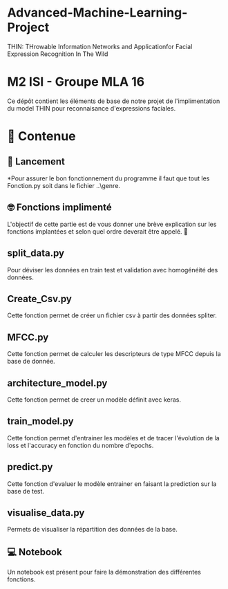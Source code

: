 # Advanced-Machine-Learning-Project
THIN: THrowable Information Networks and Applicationfor Facial Expression Recognition In The Wild
# M2 ISI - Groupe MLA 16 

Ce dépôt contient les éléments de base de notre projet de l'implimentation du model THIN pour reconnaisance d'expressions faciales.

# :wave: Contenue 

## 📝 Lancement 

*Pour assurer le bon fonctionnement du programme il faut que tout les Fonction.py soit dans le fichier ..\\genre. 

## 🤓 Fonctions implimenté 

L'objectif de cette partie est de vous donner une brève explication sur les fonctions implantées et selon quel ordre deverait être appelé. 🚀

##  split_data.py 

Pour déviser les données en train test et validation avec homogénéité des données.

##  Create_Csv.py

Cette fonction permet de créer un fichier csv à partir des données spliter.

##  MFCC.py

Cette fonction permet de calculer les descripteurs de type MFCC depuis la base de donnée.

##  architecture_model.py

Cette fonction permet de creer un modèle définit avec keras. 

##  train_model.py

Cette fonction permet d'entrainer les modèles et de tracer l'évolution de la loss et l'accuracy en fonction du nombre d'epochs. 

##  predict.py

Cette fonction d'evaluer le modèle entrainer en faisant la prediction sur la base de test.

## visualise_data.py

Permets de visualiser la répartition des données de la base. 

## 💻 Notebook 

Un notebook est présent pour faire la démonstration des différentes fonctions. 





